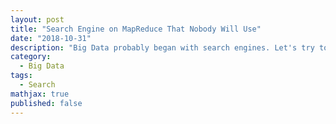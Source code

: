 ```yaml
---
layout: post
title: "Search Engine on MapReduce That Nobody Will Use"
date: "2018-10-31"
description: "Big Data probably began with search engines. Let's try to make a simple search engine with MapReduce."
category:
  - Big Data
tags:
  - Search
mathjax: true
published: false
---
```


